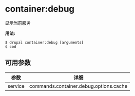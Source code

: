 # container:debug
显示当前服务

**用法:**
```
$ drupal container:debug [arguments]
$ cod  
```

## 可用参数
参数 | 详细
---------|-------------
service | commands.container.debug.options.cache
